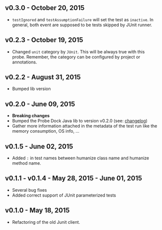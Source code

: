 ## v0.3.0 - October 20, 2015

* `testIgnored` and `testAssumptionFailure` will set the test as `inactive`. In general, both event are supposed to be tests skipped by JUnit runner.

## v0.2.3 - October 19, 2015

* Changed `unit` category by `JUnit`. This will be always true with this probe. Remember, the category can be configured by project or annotations.

## v0.2.2 - August 31, 2015

* Bumped lib version

## v0.2.0 - June 09, 2015

* **Breaking changes**
* Bumped the Probe Dock Java lib to version v0.2.0 (see: [changelog](https://github.com/probedock/probedock-java/blob/master/CHANGELOG.md))
* Gather more information attached in the metadata of the test run like the memory consumption, OS info, ...

## v0.1.5 - June 02, 2015

* Added `:` in test names between humanize class name and humanize method name.

## v0.1.1 - v0.1.4 - May 28, 2015 - June 01, 2015

* Several bug fixes
* Added correct support of JUnit parameterized tests

## v0.1.0 - May 18, 2015

* Refactoring of the old Junit client.
